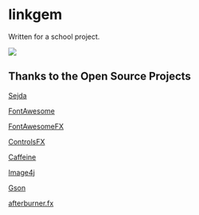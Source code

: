 # linkgem
Written for a school project.

![](http://i.imgur.com/l9zfVsp.png)


## Thanks to the Open Source Projects
[Sejda](http://www.sejda.org/)

[FontAwesome](http://fontawesome.io/)

[FontAwesomeFX](http://www.jensd.de/)

[ControlsFX](http://fxexperience.com/controlsfx/)

[Caffeine](https://github.com/ben-manes/caffeine)

[Image4j](http://image4j.sourceforge.net/)

[Gson](https://github.com/google/gson)

[afterburner.fx](http://afterburner.adam-bien.com/)
